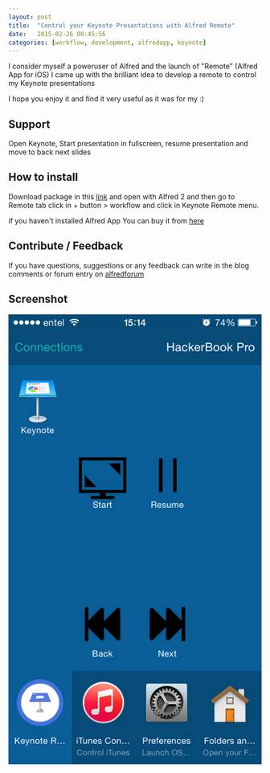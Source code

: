 ```yaml
---
layout: post
title:  "Control your Keynote Presentations with Alfred Remote"
date:   2015-02-26 00:45:56
categories: [workflow, development, alfredapp, keynote]
---
```



I consider myself a poweruser of Alfred and the launch of "Remote" (Alfred App for iOS) I came up with the brilliant idea to develop a remote to control my Keynote presentations

I hope you enjoy it and find it very useful as it was for my :)



## Support 
Open Keynote, Start presentation in fullscreen, resume presentation and move to back next slides

## How to install
Download package in this [link](http://bit.ly/keynote-alfred-remote)
and open with Alfred 2 and then go to Remote tab click in + button > workflow and click in Keynote Remote menu.

if you haven't installed Alfred App You can buy it from [here](http://www.alfredapp.com)

## Contribute / Feedback
If you have questions, suggestions or any feedback can write in the blog comments or forum entry on [alfredforum](http://www.alfredforum.com/topic/5540-keynote-remote/)

## Screenshot
![keynote remote](https://raw.githubusercontent.com/gabamnml/Keynote-remote/master/preview.png "Keynote Remote")